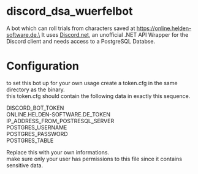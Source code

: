 # discord_dsa_wuerfelbot
A bot which can roll trials from characters saved at https://online.helden-software.de.\
It uses [Discord.net](https://github.com/discord-net/Discord.Net), an unofficial .NET API Wrapper for the Discord client and needs access to a PostgreSQL Databse.
# Configuration
to set this bot up for your own usage create a token.cfg in the same directory as the binary.\
this token.cfg should contain the following data in exactly this sequence.

DISCORD_BOT_TOKEN\
ONLINE.HELDEN-SOFTWARE.DE_TOKEN\
IP_ADDRESS_FROM_POSTRESQL_SERVER\
POSTGRES_USERNAME\
POSTGRES_PASSWORD\
POSTGRES_TABLE

Replace this with your own informations.\
make sure only your user has permissions to this file since it contains sensitive data.
